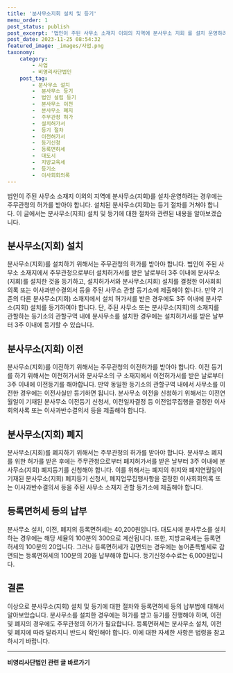 ```yaml
---
title: '분사무소지회 설치 및 등기'
menu_order: 1
post_status: publish
post_excerpt: '법인이 주된 사무소 소재지 이외의 지역에 분사무소 지회 를 설치 운영하려는 경우에는 주무관청의 허가를 받아야 합니다. 설치된 분사무소 지회 는 등기 절차를 거쳐야 합니다. 이 글에서는 분사무소 지회  설치 및 등기에 대한 절차와 관련된 내용을 알아보겠습니다.'
post_date: 2023-11-25 08:54:32
featured_image: _images/사업.png
taxonomy:
    category:
        - 사업
        - 비영리사단법인
    post_tag:
        - 분사무소 설치
        -  분사무소 등기
        -  법인 설립 등기
        -  분사무소 이전
        -  분사무소 폐지
        -  주무관청 허가
        -  설치허가서
        -  등기 절차
        -  이전허가서
        -  등기신청
        -  등록면허세
        -  대도시
        -  지방교육세
        -  등기소
        -  이사회회의록
---
```



법인이 주된 사무소 소재지 이외의 지역에 분사무소(지회)를 설치·운영하려는 경우에는 주무관청의 허가를 받아야 합니다. 설치된 분사무소(지회)는 등기 절차를 거쳐야 합니다. 이 글에서는 분사무소(지회) 설치 및 등기에 대한 절차와 관련된 내용을 알아보겠습니다.

## 분사무소(지회) 설치

분사무소(지회)를 설치하기 위해서는 주무관청의 허가를 받아야 합니다. 법인이 주된 사무소 소재지에서 주무관청으로부터 설치허가서를 받은 날로부터 3주 이내에 분사무소(지회)를 설치한 것을 등기하고, 설치허가서와 분사무소(지회) 설치를 결정한 이사회회의록 또는 이사과반수결의서 등을 주된 사무소 관할 등기소에 제출해야 합니다. 만약 기존의 다른 분사무소(지회) 소재지에서 설치 허가서를 받은 경우에도 3주 이내에 분사무소(지회) 설치를 등기하여야 합니다. 단, 주된 사무소 또는 분사무소(지회)의 소재지를 관할하는 등기소의 관할구역 내에 분사무소를 설치한 경우에는 설치허가서를 받은 날부터 3주 이내에 등기할 수 있습니다.

## 분사무소(지회) 이전

분사무소(지회)를 이전하기 위해서는 주무관청의 이전허가를 받아야 합니다. 이전 등기를 하기 위해서는 이전허가서와 분사무소의 구 소재지에서 이전허가서를 받은 날로부터 3주 이내에 이전등기를 해야합니다. 만약 동일한 등기소의 관할구역 내에서 사무소를 이전한 경우에는 이전사실만 등기하면 됩니다. 분사무소 이전을 신청하기 위해서는 이전연월일이 기재된 분사무소 이전등기 신청서, 이전일자결정 등 이전업무집행을 결정한 이사회의사록 또는 이사과반수결의서 등을 제출해야 합니다.

## 분사무소(지회) 폐지

분사무소(지회)를 폐지하기 위해서는 주무관청의 허가를 받아야 합니다. 분사무소 폐지를 위한 허가를 받은 후에는 주무관청으로부터 폐지허가서를 받은 날부터 3주 이내에 분사무소(지회) 폐지등기를 신청해야 합니다. 이를 위해서는 폐지의 취지와 폐지연월일이 기재된 분사무소(지회) 폐지등기 신청서, 폐지업무집행사항을 결정한 이사회회의록 또는 이사과반수결의서 등을 주된 사무소 소재지 관할 등기소에 제출해야 합니다.

## 등록면허세 등의 납부

분사무소 설치, 이전, 폐지의 등록면허세는 40,200원입니다. 대도시에 분사무소를 설치하는 경우에는 해당 세율의 100분의 300으로 계산됩니다. 또한, 지방교육세는 등록면허세의 100분의 20입니다. 그러나 등록면허세가 감면되는 경우에는 농어촌특별세로 감면되는 등록면허세의 100분의 20을 납부해야 합니다. 등기신청수수료는 6,000원입니다.

## 결론

이상으로 분사무소(지회) 설치 및 등기에 대한 절차와 등록면허세 등의 납부법에 대해서 알아보았습니다. 분사무소를 설치한 경우에는 허가를 받고 등기를 진행해야 하며, 이전 및 폐지의 경우에도 주무관청의 허가가 필요합니다. 등록면허세는 분사무소 설치, 이전 및 폐지에 따라 달라지니 반드시 확인해야 합니다. 이에 대한 자세한 사항은 법령을 참고하시기 바랍니다.
<!-- wp:separator -->
<hr class="wp-block-separator has-alpha-channel-opacity"/>
<!-- /wp:separator -->

<!-- wp:group {"backgroundColor":"base","layout":{"type":"constrained"}} -->
<div class="wp-block-group has-base-background-color has-background"><!-- wp:paragraph {"align":"center","fontSize":"medium"} -->
<p class="has-text-align-center has-large-font-size"><strong>비영리사단법인 관련 글 바로가기</strong></p>
<!-- /wp:paragraph -->


<!-- wp:latest-posts
{"categories":[{"id":27276,"count":19,"description":"","link":"https://uknowlaw.com/category/%eb%b9%84%ec%98%81%eb%a6%ac%ec%82%ac%eb%8b%a8%eb%b2%95%ec%9d%b8/","name":"비영리사단법인","slug":"비영리사단법인","taxonomy":"category","parent":0,"meta":[],"_links":{"self":[{"href":"https://uknowlaw.com/wp-json/wp/v2/categories/27276"}],"collection":[{"href":"https://uknowlaw.com/wp-json/wp/v2/categories"}],"about":[{"href":"https://uknowlaw.com/wp-json/wp/v2/taxonomies/category"}],"wp:post_type":[{"href":"https://uknowlaw.com/wp-json/wp/v2/posts?categories=27276"}],"curies":[{"name":"wp","href":"https://api.w.org/{rel}","templated":true}]}}],"postsToShow":100,"excerptLength":28,"postLayout":"grid","columns":2,"featuredImageAlign":"left","featuredImageSizeSlug":"large","fontSize":"small"} /--></div>
<!-- /wp:group -->